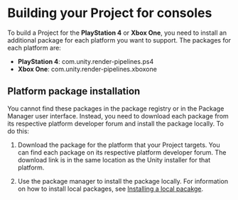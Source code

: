 # Building your Project for consoles

To build a Project for the **PlayStation 4** or **Xbox One**, you need to install an additional package for each platform you want to support. The packages for each platform are:
* **PlayStation 4**: com.unity.render-pipelines.ps4
* **Xbox One**: com.unity.render-pipelines.xboxone

## Platform package installation

You cannot find these packages in the package registry or in the Package Manager user interface. Instead, you need to download each package from its respective platform developer forum and install the package locally. To do this:

1. Download the package for the platform that your Project targets. You can find each package on its respective platform developer forum. The download link is in the same location as the Unity installer for that platform.

2. Use the package manager to install the package locally. For information on how to install local packages, see [Installing a local pacakge](https://docs.unity3d.com/Manual/upm-ui-local.html).
